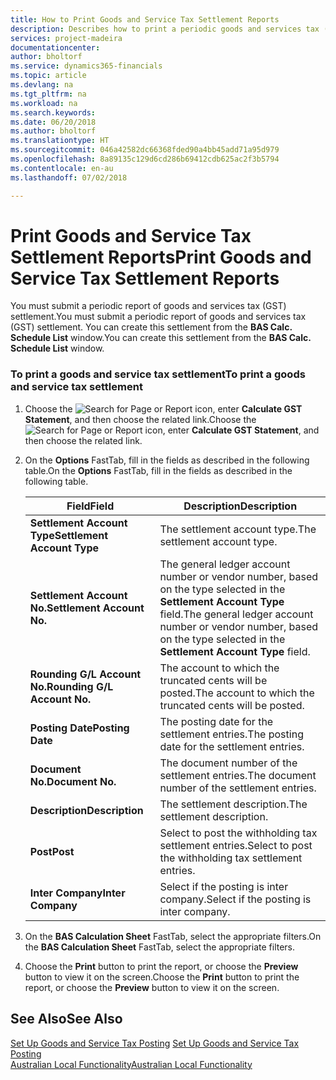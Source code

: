 ```yaml
---
title: How to Print Goods and Service Tax Settlement Reports
description: Describes how to print a periodic goods and services tax (GST) settlement.
services: project-madeira
documentationcenter: 
author: bholtorf
ms.service: dynamics365-financials
ms.topic: article
ms.devlang: na
ms.tgt_pltfrm: na
ms.workload: na
ms.search.keywords: 
ms.date: 06/20/2018
ms.author: bholtorf
ms.translationtype: HT
ms.sourcegitcommit: 046a42582dc66368fded90a4bb45add71a95d979
ms.openlocfilehash: 8a89135c129d6cd286b69412cdb625ac2f3b5794
ms.contentlocale: en-au
ms.lasthandoff: 07/02/2018

---
```

# <a name="print-goods-and-service-tax-settlement-reports"></a><span data-ttu-id="0482d-103">Print Goods and Service Tax Settlement Reports</span><span class="sxs-lookup"><span data-stu-id="0482d-103">Print Goods and Service Tax Settlement Reports</span></span>
<span data-ttu-id="0482d-104">You must submit a periodic report of goods and services tax (GST) settlement.</span><span class="sxs-lookup"><span data-stu-id="0482d-104">You must submit a periodic report of goods and services tax (GST) settlement.</span></span> <span data-ttu-id="0482d-105">You can create this settlement from the **BAS Calc. Schedule List** window.</span><span class="sxs-lookup"><span data-stu-id="0482d-105">You can create this settlement from the **BAS Calc. Schedule List** window.</span></span>  

### <a name="to-print-a-goods-and-service-tax-settlement"></a><span data-ttu-id="0482d-106">To print a goods and service tax settlement</span><span class="sxs-lookup"><span data-stu-id="0482d-106">To print a goods and service tax settlement</span></span>  
1.  <span data-ttu-id="0482d-107">Choose the ![Search for Page or Report](../../media/ui-search/search_small.png "Search for Page or Report icon") icon, enter **Calculate GST Statement**, and then choose the related link.</span><span class="sxs-lookup"><span data-stu-id="0482d-107">Choose the ![Search for Page or Report](../../media/ui-search/search_small.png "Search for Page or Report icon") icon, enter **Calculate GST Statement**, and then choose the related link.</span></span>  
2. <span data-ttu-id="0482d-108">On the **Options** FastTab, fill in the fields as described in the following table.</span><span class="sxs-lookup"><span data-stu-id="0482d-108">On the **Options** FastTab, fill in the fields as described in the following table.</span></span>  

    |<span data-ttu-id="0482d-109">Field</span><span class="sxs-lookup"><span data-stu-id="0482d-109">Field</span></span>|<span data-ttu-id="0482d-110">Description</span><span class="sxs-lookup"><span data-stu-id="0482d-110">Description</span></span>|  
    |---------------------------------|---------------------------------------|  
    |<span data-ttu-id="0482d-111">**Settlement Account Type**</span><span class="sxs-lookup"><span data-stu-id="0482d-111">**Settlement Account Type**</span></span>|<span data-ttu-id="0482d-112">The settlement account type.</span><span class="sxs-lookup"><span data-stu-id="0482d-112">The settlement account type.</span></span>|  
    |<span data-ttu-id="0482d-113">**Settlement Account No.**</span><span class="sxs-lookup"><span data-stu-id="0482d-113">**Settlement Account No.**</span></span>|<span data-ttu-id="0482d-114">The general ledger account number or vendor number, based on the type selected in the **Settlement Account Type** field.</span><span class="sxs-lookup"><span data-stu-id="0482d-114">The general ledger account number or vendor number, based on the type selected in the **Settlement Account Type** field.</span></span>|  
    |<span data-ttu-id="0482d-115">**Rounding G/L Account No.**</span><span class="sxs-lookup"><span data-stu-id="0482d-115">**Rounding G/L Account No.**</span></span>|<span data-ttu-id="0482d-116">The account to which the truncated cents will be posted.</span><span class="sxs-lookup"><span data-stu-id="0482d-116">The account to which the truncated cents will be posted.</span></span>|  
    |<span data-ttu-id="0482d-117">**Posting Date**</span><span class="sxs-lookup"><span data-stu-id="0482d-117">**Posting Date**</span></span>|<span data-ttu-id="0482d-118">The posting date for the settlement entries.</span><span class="sxs-lookup"><span data-stu-id="0482d-118">The posting date for the settlement entries.</span></span>|  
    |<span data-ttu-id="0482d-119">**Document No.**</span><span class="sxs-lookup"><span data-stu-id="0482d-119">**Document No.**</span></span>|<span data-ttu-id="0482d-120">The document number of the settlement entries.</span><span class="sxs-lookup"><span data-stu-id="0482d-120">The document number of the settlement entries.</span></span>|  
    |<span data-ttu-id="0482d-121">**Description**</span><span class="sxs-lookup"><span data-stu-id="0482d-121">**Description**</span></span>|<span data-ttu-id="0482d-122">The settlement description.</span><span class="sxs-lookup"><span data-stu-id="0482d-122">The settlement description.</span></span>|  
    |<span data-ttu-id="0482d-123">**Post**</span><span class="sxs-lookup"><span data-stu-id="0482d-123">**Post**</span></span>|<span data-ttu-id="0482d-124">Select to post the withholding tax settlement entries.</span><span class="sxs-lookup"><span data-stu-id="0482d-124">Select to post the withholding tax settlement entries.</span></span>|  
    |<span data-ttu-id="0482d-125">**Inter Company**</span><span class="sxs-lookup"><span data-stu-id="0482d-125">**Inter Company**</span></span>|<span data-ttu-id="0482d-126">Select if the posting is inter company.</span><span class="sxs-lookup"><span data-stu-id="0482d-126">Select if the posting is inter company.</span></span>|  

3. <span data-ttu-id="0482d-127">On the **BAS Calculation Sheet** FastTab, select the appropriate filters.</span><span class="sxs-lookup"><span data-stu-id="0482d-127">On the **BAS Calculation Sheet** FastTab, select the appropriate filters.</span></span>  
4. <span data-ttu-id="0482d-128">Choose the **Print** button to print the report, or choose the **Preview** button to view it on the screen.</span><span class="sxs-lookup"><span data-stu-id="0482d-128">Choose the **Print** button to print the report, or choose the **Preview** button to view it on the screen.</span></span>  

## <a name="see-also"></a><span data-ttu-id="0482d-129">See Also</span><span class="sxs-lookup"><span data-stu-id="0482d-129">See Also</span></span>  
<span data-ttu-id="0482d-130">[Set Up Goods and Service Tax Posting](how-to-set-up-goods-and-service-tax-posting.md) </span><span class="sxs-lookup"><span data-stu-id="0482d-130">[Set Up Goods and Service Tax Posting](how-to-set-up-goods-and-service-tax-posting.md) </span></span>  
[<span data-ttu-id="0482d-131">Australian Local Functionality</span><span class="sxs-lookup"><span data-stu-id="0482d-131">Australian Local Functionality</span></span>](australia-local-functionality.md)  

